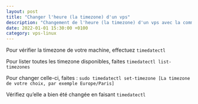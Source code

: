 ```yaml
---
layout: post
title: "Changer l'heure (la timezone) d'un vps"
description: "Changement de l'heure (la timezone) d'un vps avec la commande timedatectl"
date: 2022-01-01 15:30:00 +0100
category: vps-linux
---
```


Pour vérifier la timezone de votre machine, effectuez `timedatectl`

Pour lister toutes les timezone disponibles, faites `timedatectl list-timezones`

Pour changer celle-ci, faites : `sudo timedatectl set-timezone [La timezone de votre choix, par exemple Europe/Paris]`

Vérifiez qu’elle a bien été changée en faisant `timedatectl`
